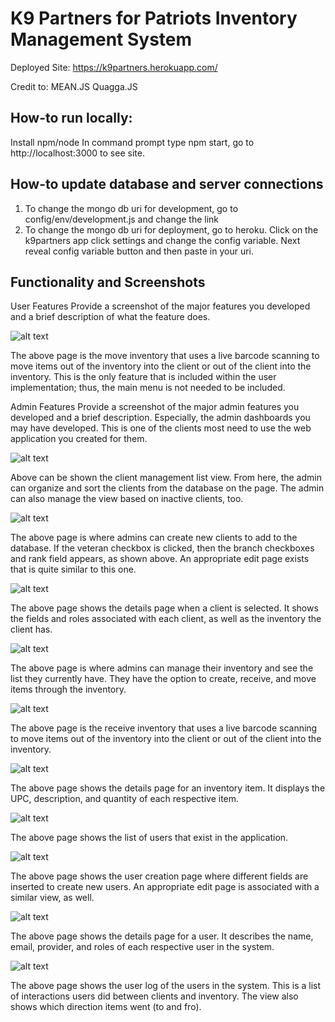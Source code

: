 # K9 Partners for Patriots Inventory Management System
Deployed Site:
https://k9partners.herokuapp.com/

Credit to:
MEAN.JS
Quagga.JS



## How-to run locally:
Install npm/node
In command prompt type npm start, go to http://localhost:3000 to see site.

## How-to update database and server connections
1. To change the mongo db uri for development, go to config/env/development.js and change the link
2. To change the mongo db uri for deployment, go to heroku. Click on the k9partners app click settings and change the config variable. Next reveal config variable button and then paste in your uri.

## Functionality and Screenshots
User Features
Provide a screenshot of the major features you developed and a brief description of what the feature does.

![alt text](https://i.imgur.com/056w9ci.png)

The above page is the move inventory that uses a live barcode scanning to move items out of the inventory into the client or out of the client into the inventory. This is the only feature that is included within the user implementation; thus, the main menu is not needed to be included.

Admin Features
Provide a screenshot of the major admin features you developed and a brief description. Especially, the admin dashboards you may have developed. This is one of the clients most need to use the web application you created for them.

![alt text](https://imgur.com/RdWeeD7)

Above can be shown the client management list view. From here, the admin can organize and sort the clients from the database on the page. The admin can also manage the view based on inactive clients, too.

![alt text](https://imgur.com/qT2S9pM)

The above page is where admins can create new clients to add to the database. If the veteran checkbox is clicked, then the branch checkboxes and rank field appears, as shown above. An appropriate edit page exists that is quite similar to this one.

![alt text](https://imgur.com/7HQEepV)

The above page shows the details page when a client is selected. It shows the fields and roles associated with each client, as well as the inventory the client has.

![alt text](https://imgur.com/qT2S9pM)

The above page is where admins can manage their inventory and see the list they currently have. They have the option to create, receive, and move items through the inventory.

![alt text](https://imgur.com/TKTPnOZ)

The above page is the receive inventory that uses a live barcode scanning to move items out of the inventory into the client or out of the client into the inventory.

![alt text](https://imgur.com/WLmeger)

The above page shows the details page for an inventory item. It displays the UPC, description, and quantity of each respective item.

![alt text](https://imgur.com/WLmeger)

The above page shows the list of users that exist in the application.

![alt text](https://imgur.com/xqXtNNX)

The above page shows the user creation page where different fields are inserted to create new users. An appropriate edit page is associated with a similar view, as well.

![alt text](https://imgur.com/hji3OFi)

The above page shows the details page for a user. It describes the name, email, provider, and roles of each respective user in the system.

![alt text](https://i.imgur.com/j6DzbqB.png)

The above page shows the user log of the users in the system. This is a list of interactions users did between clients and inventory. The view also shows which direction items went (to and fro).
